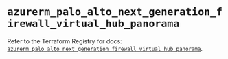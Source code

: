 # `azurerm_palo_alto_next_generation_firewall_virtual_hub_panorama`

Refer to the Terraform Registry for docs: [`azurerm_palo_alto_next_generation_firewall_virtual_hub_panorama`](https://registry.terraform.io/providers/hashicorp/azurerm/3.91.0/docs/resources/palo_alto_next_generation_firewall_virtual_hub_panorama).
